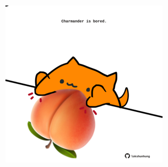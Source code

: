 <!-- built at 20/12/2021, 08:04:30 UTC -->
<p align="center">
  <img width="500" height="500" src="./ReadmeImage.svg">
</p>
